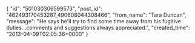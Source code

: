  {
   "id": "501030306599573",
   "post_id": "462493170453287_490608044308466",
   "from_name": "Tara Duncan",
   "message": "He says he'll try to find some time away from his fugitive duties...comments and suggestions always appreciated.",
   "created_time": "2013-04-09T02:05:36+0000"
 }
